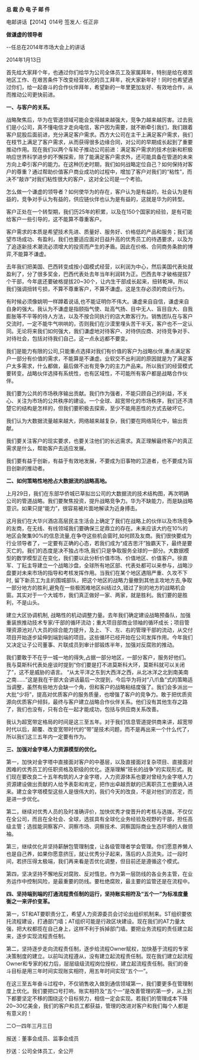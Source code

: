 **总 裁 办 电 子 邮 件**

 

电邮讲话【2014】014号          签发人: 任正非



 

**做谦虚的领导者**

--任总在2014年市场大会上的讲话

2014年1月13日

 

首先给大家拜个年，也通过你们给华为公司全体员工及家属拜年，特别是给在艰苦地区工作、在艰苦条件下改变经营状况的员工拜年，祝大家新年好！同时也希望通过你们，给一起奋斗的合作伙伴拜年，希望新的一年里更加友好、有效地合作，从而推动公司更快前进。

**一、与客户的关系。**

战略聚焦后，华为在管道领域可能会变得越来越强大，竞争力越来越厉害。过去我们是小公司，真不懂电信才走向电信，客户因为需要，就不断牵引我们，我们跟着客户屁股后面前进，充分满足客户需求。西方大公司在主干上满足客户需求，我们在枝节上满足了客户需求，从而获得很多边缘合同，对公司的早期成长起到了重要推动作用。现在我们以两个车轮子推动公司前进：满足客户需求的技术创新和积极响应世界科学进步的不懈探索，除了能满足客户需求外，还可能具备在管道的未来方向上牵引客户的能力。在这种历史时期，我们如何战略定位自己？如何保持对客户的尊重？通过帮助价值客户商业成功的过程中，增加了客户对我们的“粘性”，而决不“敲诈”对我们粘性很大的客户，这对全公司是一个考验。

怎么做一个谦虚的领导者？如何使华为的存在，客户认为是有益的，社会认为是有益的，竞争对手认为有益的，供应链伙伴也认为是有益的，这就是华为的转型。

客户正处在一个转型期，我们历25年的积累，以及在150个国家的经验，是有可能给客户一些引导的，这不能算不尊重客户。

客户需求的本质是希望技术先进、质量好、服务好、价格低的产品和服务；我们渴望市场成功、有盈利，我们也要适应面对日益升高的优秀员工的待遇要求，以及为了追逐新技术潮流必须增大的投资而产生的矛盾。因此在价格、合同商务条款的博弈,不能算不谦虚。

去年我们把美国、巴西转变成按小国模式经营，以利润为中心，然后美国代表处就盈利了，分了很多奖金，巴西代表处去年当年利润转为正。巴西去年才破格提拔7个干部，今年底还要破格提拔20~30个，让内生干部成长起来，扭转乾坤。所以我们强调扭转亏损，不算不尊重客户，不算不谦虚。这是生存必须的商业行为。

有时候必须像姚明一样蹲着说话,也不能证明你不伟大。谦虚来自自信，谦虚来自自身的强大。我认为不谦虚是指颐指气使、趾高气扬、目中无人、盲目自大、自我膨胀等不平等的待人方法，以及不按合同执行的店大欺客行为。销售团队在与客户交流时，一定不能牛气哄哄的，否则我们在沙漠里埋头苦干半天，客户也不一定认同。无论将来我们如何强大，我们谦虚地对待客户、对待供应商、对待竞争对手、对待社会，包括对待我们自己，这一点永远都不要变。

我们是能力有限的公司,只能重点选择对我们有价值的客户为战略伙伴,重点满足客户一部分有价值的需求，不能算是不谦虚。业软交不出利润的原因就是为了满足客户太多需求，什么都做，最后做不出有竞争力的主力产品来。所以我们的经营模式要转变。战略伙伴选择有系统性，也有区域性，不可能所有客户都是战略合作伙伴。

我们要为公共的市场秩序输出贡献。我们作为强者，不能只顾自己的利益，不关心、关注为市场的公共秩序的建设。一个全球、超宽带化的市场秩序，我们还不清楚它的结构是怎样的，但我们要积极去探索，至少不能用恶性的方式去破坏它。

我们认为大数据流量越来越大，网络越来越复杂，我们要在网络简化中，输出贡献。

我们要关注客户的现实要求，也要关注他们的长远需求。真正理解最终客户的真正需求是什么，帮助客户去适应发展。

我们要有益于创新，有益于有效地发展，不要成为旧事物的卫道者，也不要成为盲目创新的推动者。

**二、如何策略性地抢占大数据流的战略高地。**

上月29日，我们在东部华侨城已草拟岀公司的大数据流的技术结构图，再次明确公司的管道战略。我们要聚焦投资，提升战略竞争力。华为不缺能力，而是缺战略意识。如果只提“能力”，很容易被片面地解读为近身搏击。

这月我们在大华兴酒店高层民主生活会上确定了我们在战略上的伙伴以及市场竞争的友商，在无线、有线领域我们要确保三足鼎立的存在。未来应该大约在10%的地区会聚集90%的信息流量,在争夺这些机会窗时,如何顾及友商。我们很快要成为行业领导者了，一定要有正确的心态，若我们成为“成吉思汗”独霸天下，最终是要灭亡的。我们的态度是决不独占市场,我们只是争取服务全球的一部分。大数据模型的数学模型正在变化，我们要以此分析价值市场、价值地区、价值客户。徐直军、丁耘主导建立一个战略沙盘，全球所有地区部、代表处都可以来参与，战略沙盘要对未来市场的指导和考核发挥作用。当我们在某个地区遇阻严重、久攻不下时, 留下新员工为主的围城部队，把这个地区的战略力量撤到其他主攻地方去,争取一部分地方的胜利,避免在一些极困难地区纠结过久,错过了别的地方的战略机会窗。其实对于一个大城市，我们真正做好一家、两家，就是胜利。我们要的是胜利，不是山头。

建立大区协调机制, 战略性的机动调整力量。去年我们确定建设战略预备队，加强重装旅推动技术专家/干部的循环流动；重大项目部商业领袖的循环成长；项目管理资源池对八大员的综合能力提升，及上、下、左、右的管理干部的流动，从交付项目开始逐步延伸到端到端的项目。这些循环已经开始在公司发挥作用。今年我们又决定让子公司董事、片联成员到审计部锻炼半年，加强对反腐败的推动。

我们要敢于不在乎一城一地的得失,占据一部分地区，一部分客户，服务好他们。我与莫斯科代表处座谈时提到“你们要是打不进莫斯科大环，莫斯科就可以关闭了”，这不是威胁的语言。 “从太平洋之东到大西洋之西，从北冰洋之北到南美南之南……”这是我在干部大会讲话最后一次提到，今后华为将对“八爪鱼”式的策略适当调整，虽然有些地方会缺一个角，但和客户的战略粘结度强了。我们会多派出一大批“少将”，提高对优质客户的服务质量，也增强了客户的竞争力。敢于把优质资源向优质客户倾斜，最终与客户建立战略合作伙伴关系。他们没有其他生存之路了，我们也没有，只有合在一起才能成功，包括与供应商关系改善。

我认为超宽带定格局的时间是这三至五年。对于我们信息管道提供商来讲，超宽带时代以后，颠覆、改变宽带时代的“带”是技术问题，而不是再出来一个什么代了，所以我们这三五年内一定要有作为。

**三、加强对金字塔人力资源模型的优化。**

第一，加快对金字塔中直接面对客户的中基层，以及直接面对复杂项目、直接面对困难的优秀员工的任职资格及职级的优化。逐渐理解“班长的战争”的实现形式。我们现在要改良二十五年构筑的人才金字塔，人力资源体系也要对曾经为金字塔人力资源建设做出贡献的人给予表彰和肯定，把作出卓越贡献的已离职员工也要纳入进来。建立金字塔模型这些人是很伟大的，我们今天的改良，不是对他们的否定，而是进一步优化。

第二，继续对优秀人员的及时准确评价，加快优秀才俊晋升的考核与选拨。不仅仅在全公司，而且在全社会、全球，选拔具有全球化业务经验及视野的干部，担任高级主管；选拔能洞察客户、洞察市场、洞察技术、洞察国际商业生态环境的人做领袖。

第三，继续优化并坚持薪酬包管理制度，让各级管理者学会管理。你们愿意养懒人也是自己养，如果你愿意挤压，就让优秀分子起来，落后的人员流失。过一段时间，若挤压得太极端，我们再来看是否优化调整，但目前还是遵循这个模式。

第四，坚决坚持不懈地反对腐败、反对惰怠。作为第一层防线的各业务主管，在业务运作中控制风险，是最重要的防线。要杜绝腐败，最主要的监管还是在流程中。

**四、坚持端到端的打通流程责任制的运行，坚持账实相符及“五个一”为标准度量衡之一来评价变革。**

第一，ST和AT要职责分工，希望人力资源委员会讨论出组织机制来。ST组织要依托流程建设，打通部门墙；AT组织可能是行政区块建设。现在我们的AT力量太强，把大权都揽在自己身上，这样不利于拆掉部门墙。要把业务流程的责任建立起来，逐步实现流程责任制。

第二，坚持逐步走向流程责任制，逐步给流程Owner赋权，加快基于流程的专家决策制度的建立。以前叫流程遵从，没有建立起流程责任制。现在我们建立起流程Owner和专家的权力后，层层级级流程岗位授权，建立起流程责任制。我们的奋斗目标是用三年时间实现账实相符，用五年时间实现“五个一”。

在这三至五年奋斗过程中，不仅销售收入做到通信领域第一，我们要更多在管理制度上优化。我们要把口号打响，账实相符及“五个一”是改善管理的第一步，从上到下都要坚定不移的围绕这个目标努力，相信一定会实现。若我们的管理成本下降20~30亿美金，我们的客户和员工都获益，管理的改进对客户和我们每个人都是有意义的！



二○一四年三月三日

 



报送：董事会成员、监事会成员

抄送：公司全体员工，全公开